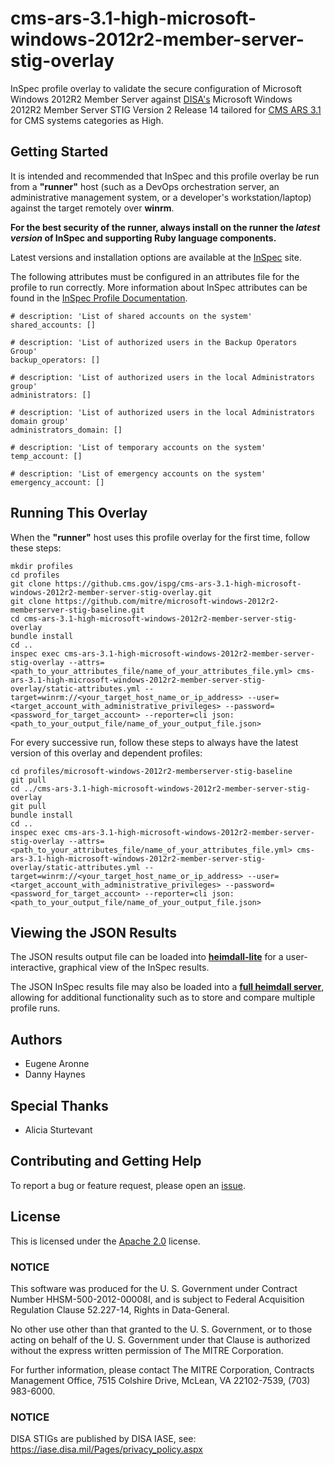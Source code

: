 # cms-ars-3.1-high-microsoft-windows-2012r2-member-server-stig-overlay

InSpec profile overlay to validate the secure configuration of Microsoft Windows 2012R2 Member Server against [DISA's](https://iase.disa.mil/stigs/Pages/index.aspx) Microsoft Windows 2012R2 Member Server STIG Version 2 Release 14 tailored for [CMS ARS 3.1](https://www.cms.gov/Research-Statistics-Data-and-Systems/CMS-Information-Technology/InformationSecurity/Info-Security-Library-Items/ARS-31-Publication.html) for CMS systems categories as High.

## Getting Started  
It is intended and recommended that InSpec and this profile overlay be run from a __"runner"__ host (such as a DevOps orchestration server, an administrative management system, or a developer's workstation/laptop) against the target remotely over __winrm__.

__For the best security of the runner, always install on the runner the _latest version_ of InSpec and supporting Ruby language components.__ 

Latest versions and installation options are available at the [InSpec](http://inspec.io/) site.

The following attributes must be configured in an attributes file for the profile to run correctly. More information about InSpec attributes can be found in the [InSpec Profile Documentation](https://www.inspec.io/docs/reference/profiles/).

```
# description: 'List of shared accounts on the system'
shared_accounts: []

# description: 'List of authorized users in the Backup Operators Group'
backup_operators: []

# description: 'List of authorized users in the local Administrators group'
administrators: []

# description: 'List of authorized users in the local Administrators domain group'
administrators_domain: []

# description: 'List of temporary accounts on the system'
temp_account: []

# description: 'List of emergency accounts on the system' 
emergency_account: []
```

## Running This Overlay
When the __"runner"__ host uses this profile overlay for the first time, follow these steps: 

```
mkdir profiles
cd profiles
git clone https://github.cms.gov/ispg/cms-ars-3.1-high-microsoft-windows-2012r2-member-server-stig-overlay.git
git clone https://github.com/mitre/microsoft-windows-2012r2-memberserver-stig-baseline.git
cd cms-ars-3.1-high-microsoft-windows-2012r2-member-server-stig-overlay
bundle install
cd ..
inspec exec cms-ars-3.1-high-microsoft-windows-2012r2-member-server-stig-overlay --attrs=<path_to_your_attributes_file/name_of_your_attributes_file.yml> cms-ars-3.1-high-microsoft-windows-2012r2-member-server-stig-overlay/static-attributes.yml --target=winrm://<your_target_host_name_or_ip_address> --user=<target_account_with_administrative_privileges> --password=<password_for_target_account> --reporter=cli json:<path_to_your_output_file/name_of_your_output_file.json> 
```

For every successive run, follow these steps to always have the latest version of this overlay and dependent profiles:

```
cd profiles/microsoft-windows-2012r2-memberserver-stig-baseline
git pull
cd ../cms-ars-3.1-high-microsoft-windows-2012r2-member-server-stig-overlay
git pull
bundle install
cd ..
inspec exec cms-ars-3.1-high-microsoft-windows-2012r2-member-server-stig-overlay --attrs=<path_to_your_attributes_file/name_of_your_attributes_file.yml> cms-ars-3.1-high-microsoft-windows-2012r2-member-server-stig-overlay/static-attributes.yml --target=winrm://<your_target_host_name_or_ip_address> --user=<target_account_with_administrative_privileges> --password=<password_for_target_account> --reporter=cli json:<path_to_your_output_file/name_of_your_output_file.json> 
```

## Viewing the JSON Results

The JSON results output file can be loaded into __[heimdall-lite](https://mitre.github.io/heimdall-lite/)__ for a user-interactive, graphical view of the InSpec results. 

The JSON InSpec results file may also be loaded into a __[full heimdall server](https://github.com/mitre/heimdall)__, allowing for additional functionality such as to store and compare multiple profile runs.

## Authors
* Eugene Aronne
* Danny Haynes

## Special Thanks
* Alicia Sturtevant

## Contributing and Getting Help
To report a bug or feature request, please open an [issue](https://github.cms.gov/ispg/cms-ars-3.1-high-microsoft-windows-2012r2-member-server-stig-overlay/issues/new).

## License
This is licensed under the [Apache 2.0](https://www.apache.org/licenses/LICENSE-2.0) license. 

### NOTICE  

This software was produced for the U. S. Government under Contract Number HHSM-500-2012-00008I, and is subject to Federal Acquisition Regulation Clause 52.227-14, Rights in Data-General.  

No other use other than that granted to the U. S. Government, or to those acting on behalf of the U. S. Government under that Clause is authorized without the express written permission of The MITRE Corporation.

For further information, please contact The MITRE Corporation, Contracts Management Office, 7515 Colshire Drive, McLean, VA  22102-7539, (703) 983-6000.

### NOTICE
DISA STIGs are published by DISA IASE, see: https://iase.disa.mil/Pages/privacy_policy.aspx
